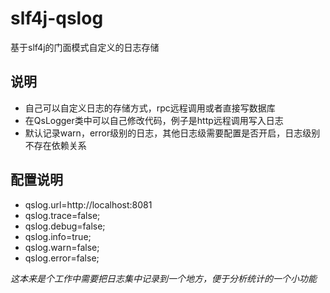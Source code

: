 # slf4j-qslog
基于slf4j的门面模式自定义的日志存储

## 说明
* 自己可以自定义日志的存储方式，rpc远程调用或者直接写数据库
* 在QsLogger类中可以自己修改代码，例子是http远程调用写入日志
* 默认记录warn，error级别的日志，其他日志级需要配置是否开启，日志级别不存在依赖关系

## 配置说明
* qslog.url=http://localhost:8081
* qslog.trace=false;
* qslog.debug=false;
* qslog.info=true;
* qslog.warn=false;
* qslog.error=false;

 *这本来是个工作中需要把日志集中记录到一个地方，便于分析统计的一个小功能*


